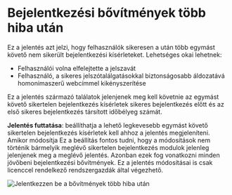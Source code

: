 <properties
    pageTitle="Jelentkezzen be a bővítmények több hiba után"
    description="A jelentés, amely jelzi a felhasználók sikeresen a után több egymást követő nem sikerült bejelentkezési kísérleteket."
    services="active-directory"
    documentationCenter=""
    authors="SSalahAhmed"
    manager="femila"
    editor=""/>

<tags
    ms.service="active-directory"
    ms.workload="identity"
    ms.tgt_pltfrm="na"
    ms.devlang="na"
    ms.topic="article"
    ms.date="03/04/2016"
    ms.author="saah;kenhoff"/>

# <a name="sign-ins-after-multiple-failures"></a>Bejelentkezési bővítmények több hiba után
Ez a jelentés azt jelzi, hogy felhasználók sikeresen a után több egymást követő nem sikerült bejelentkezési kísérleteket. Lehetséges okai lehetnek:

- Felhasználói volna elfelejtette a jelszavát</li><li>Felhasználó, a sikeres jelszótalálgatásokkal biztonságosabb áldozatává homonimaszerű webcímmel kikényszerítése

Ez a jelentés származó találatok jelenjenek meg kell követnie az egymást követő sikertelen bejelentkezés kísérletek sikeres bejelentkezés előtt és az első sikeres bejelentkezés társított időbélyeg számát.

**Jelentés futtatása**: beállíthatja a lehető legkevesebb egymást követő sikertelen bejelentkezés kísérletek kell ahhoz a jelentés megjeleníteni. Amikor módosítja Ez a beállítás fontos tudni, hogy a módosítások nem történik bármelyik meglévő sikertelen bejelentkezés modulok jelenleg jelenjenek meg a meglévő jelentés. Azonban ezek fog vonatkozni minden jövőbeni bejelentkezési bővítmények. Ez a jelentés módosításai is csak licenccel rendelkező rendszergazdák által végezhető.


![Jelentkezzen be a bővítmények több hiba után](./media/active-directory-reporting-sign-ins-after-multiple-failures/signInsAfterMultipleFailures.PNG)

